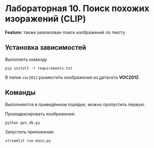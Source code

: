 # Лабораторная 10. Поиск похожих изоражений (CLIP)
**Feature:** также реализован поиск изображений по тексту
## Установка зависимостей
Выполнить команду
```
pip install -r requirements.txt
```
В папке `voc2012` разместить изображения из датасета **VOC2012**.
## Команды
Выполняются в приведённом порядке, можно пропустить первую.

Проиндексировать изображения:
```
python gen_db.py
```
Запустить приложение:
```
streamlit run main.py
```